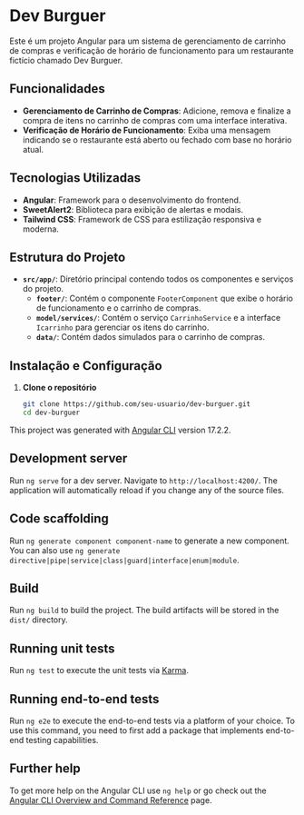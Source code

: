 # Dev Burguer

Este é um projeto Angular para um sistema de gerenciamento de carrinho de compras e verificação de horário de funcionamento para um restaurante fictício chamado Dev Burguer.

## Funcionalidades

- **Gerenciamento de Carrinho de Compras**: Adicione, remova e finalize a compra de itens no carrinho de compras com uma interface interativa.
- **Verificação de Horário de Funcionamento**: Exiba uma mensagem indicando se o restaurante está aberto ou fechado com base no horário atual.

## Tecnologias Utilizadas

- **Angular**: Framework para o desenvolvimento do frontend.
- **SweetAlert2**: Biblioteca para exibição de alertas e modais.
- **Tailwind CSS**: Framework de CSS para estilização responsiva e moderna.

## Estrutura do Projeto

- **`src/app/`**: Diretório principal contendo todos os componentes e serviços do projeto.
  - **`footer/`**: Contém o componente `FooterComponent` que exibe o horário de funcionamento e o carrinho de compras.
  - **`model/services/`**: Contém o serviço `CarrinhoService` e a interface `Icarrinho` para gerenciar os itens do carrinho.
  - **`data/`**: Contém dados simulados para o carrinho de compras.

## Instalação e Configuração

1. **Clone o repositório**

   ```bash
   git clone https://github.com/seu-usuario/dev-burguer.git
   cd dev-burguer


This project was generated with [Angular CLI](https://github.com/angular/angular-cli) version 17.2.2.

## Development server

Run `ng serve` for a dev server. Navigate to `http://localhost:4200/`. The application will automatically reload if you change any of the source files.

## Code scaffolding

Run `ng generate component component-name` to generate a new component. You can also use `ng generate directive|pipe|service|class|guard|interface|enum|module`.

## Build

Run `ng build` to build the project. The build artifacts will be stored in the `dist/` directory.

## Running unit tests

Run `ng test` to execute the unit tests via [Karma](https://karma-runner.github.io).

## Running end-to-end tests

Run `ng e2e` to execute the end-to-end tests via a platform of your choice. To use this command, you need to first add a package that implements end-to-end testing capabilities.

## Further help

To get more help on the Angular CLI use `ng help` or go check out the [Angular CLI Overview and Command Reference](https://angular.io/cli) page.
